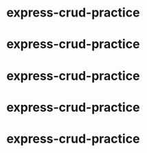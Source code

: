 # express-crud-practice
# express-crud-practice
# express-crud-practice
# express-crud-practice
# express-crud-practice
